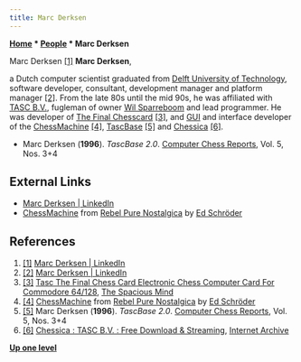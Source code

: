```yaml
---
title: Marc Derksen
---
```

**[Home](Home "Home") \* [People](People "People") \* Marc Derksen**



 [](https://www.linkedin.com/in/marcderksen) Marc Derksen <a id="cite-note-1" href="#cite-ref-1">[1]</a> 
**Marc Derksen**,  

a Dutch computer scientist graduated from [Delft University of Technology](Delft_University_of_Technology "Delft University of Technology"), software developer, consultant, development manager and platform manager <a id="cite-note-2" href="#cite-ref-2">[2]</a>. From the late 80s until the mid 90s, he was affiliated with [TASC B.V.](TASC "TASC"), fugleman of owner [Wil Sparreboom](Wil_Sparreboom "Wil Sparreboom") and lead programmer. He was developer of [The Final Chesscard](The_Final_Chesscard "The Final Chesscard") <a id="cite-note-3" href="#cite-ref-3">[3]</a>, and [GUI](GUI "GUI") and interface developer of the [ChessMachine](ChessMachine "ChessMachine") <a id="cite-note-4" href="#cite-ref-4">[4]</a>, [TascBase](TascBase "TascBase") <a id="cite-note-5" href="#cite-ref-5">[5]</a> and [Chessica](Chessica "Chessica") <a id="cite-note-6" href="#cite-ref-6">[6]</a>. 






* Marc Derksen (**1996**). *TascBase 2.0*. [Computer Chess Reports](Computer_Chess_Reports "Computer Chess Reports"), Vol. 5, Nos. 3+4


## External Links


* [Marc Derksen | LinkedIn](https://www.linkedin.com/in/marcderksen)
* [ChessMachine](http://rebel13.nl/dedicated/chessmachine.html) from [Rebel Pure Nostalgica](http://rebel13.nl/index.html) by [Ed Schröder](Ed_Schroder "Ed Schroder")


## References


1. <a id="cite-ref-1" href="#cite-note-1">[1]</a> [Marc Derksen | LinkedIn](https://www.linkedin.com/in/marcderksen)
2. <a id="cite-ref-2" href="#cite-note-2">[2]</a> [Marc Derksen | LinkedIn](https://www.linkedin.com/in/marcderksen)
3. <a id="cite-ref-3" href="#cite-note-3">[3]</a> [Tasc The Final Chess Card Electronic Chess Computer Card For Commodore 64/128](http://www.spacious-mind.com/html/the_final_chess_card_for_commo.html), [The Spacious Mind](The_Spacious_Mind "The Spacious Mind")
4. <a id="cite-ref-4" href="#cite-note-4">[4]</a> [ChessMachine](http://rebel13.nl/dedicated/chessmachine.html) from [Rebel Pure Nostalgica](http://rebel13.nl/index.html) by [Ed Schröder](Ed_Schroder "Ed Schroder")
5. <a id="cite-ref-5" href="#cite-note-5">[5]</a> Marc Derksen (**1996**). *TascBase 2.0*. [Computer Chess Reports](Computer_Chess_Reports "Computer Chess Reports"), Vol. 5, Nos. 3+4
6. <a id="cite-ref-6" href="#cite-note-6">[6]</a>  [Chessica : TASC B.V. : Free Download & Streaming](http://archive.org/details/Chessica_1020), [Internet Archive](https://en.wikipedia.org/wiki/Internet_Archive)

**[Up one level](People "People")**







 
